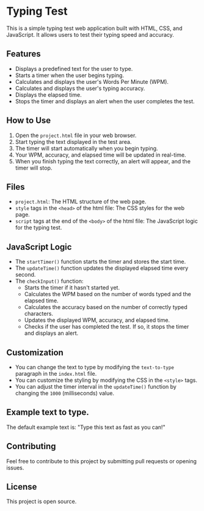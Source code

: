 # Typing Test

This is a simple typing test web application built with HTML, CSS, and JavaScript. It allows users to test their typing speed and accuracy.

## Features

-   Displays a predefined text for the user to type.
-   Starts a timer when the user begins typing.
-   Calculates and displays the user's Words Per Minute (WPM).
-   Calculates and displays the user's typing accuracy.
-   Displays the elapsed time.
-   Stops the timer and displays an alert when the user completes the test.

## How to Use

1.  Open the `project.html` file in your web browser.
2.  Start typing the text displayed in the test area.
3.  The timer will start automatically when you begin typing.
4.  Your WPM, accuracy, and elapsed time will be updated in real-time.
5.  When you finish typing the text correctly, an alert will appear, and the timer will stop.

## Files

-   `project.html`: The HTML structure of the web page.
-   `style` tags in the `<head>` of the html file: The CSS styles for the web page.
-   `script` tags at the end of the `<body>` of the html file: The JavaScript logic for the typing test.

## JavaScript Logic

-   The `startTimer()` function starts the timer and stores the start time.
-   The `updateTime()` function updates the displayed elapsed time every second.
-   The `checkInput()` function:
    -   Starts the timer if it hasn't started yet.
    -   Calculates the WPM based on the number of words typed and the elapsed time.
    -   Calculates the accuracy based on the number of correctly typed characters.
    -   Updates the displayed WPM, accuracy, and elapsed time.
    -   Checks if the user has completed the test. If so, it stops the timer and displays an alert.

## Customization

-   You can change the text to type by modifying the `text-to-type` paragraph in the `index.html` file.
-   You can customize the styling by modifying the CSS in the `<style>` tags.
-   You can adjust the timer interval in the `updateTime()` function by changing the `1000` (milliseconds) value.

## Example text to type.
The default example text is: "Type this text as fast as you can!"

## Contributing

Feel free to contribute to this project by submitting pull requests or opening issues.

## License

This project is open source.
